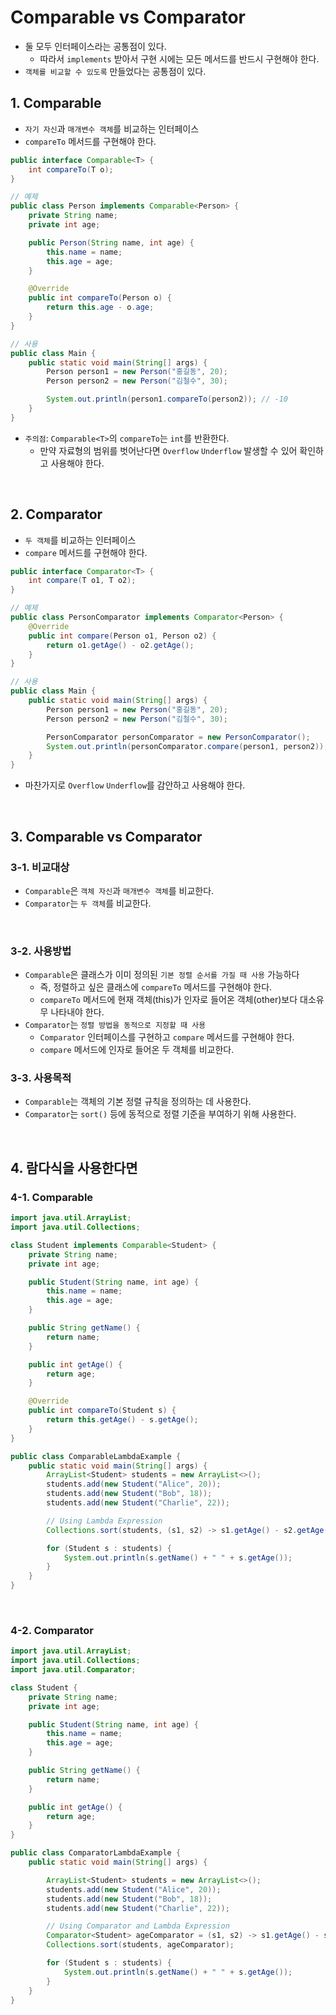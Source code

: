 # Comparable vs Comparator

- 둘 모두 인터페이스라는 공통점이 있다.
    - 따라서 `implements` 받아서 구현 시에는 모든 메서드를 반드시 구현해야 한다.
- `객체를 비교할 수 있도록` 만들었다는 공통점이 있다.

## 1. Comparable

- `자기 자신`과 `매개변수 객체`를 비교하는 인터페이스
- `compareTo` 메서드를 구현해야 한다.

```java
public interface Comparable<T> {
    int compareTo(T o);
}

// 예제
public class Person implements Comparable<Person> {
    private String name;
    private int age;

    public Person(String name, int age) {
        this.name = name;
        this.age = age;
    }

    @Override
    public int compareTo(Person o) {
        return this.age - o.age;
    }
}

// 사용
public class Main {
    public static void main(String[] args) {
        Person person1 = new Person("홍길동", 20);
        Person person2 = new Person("김철수", 30);

        System.out.println(person1.compareTo(person2)); // -10
    }
}
```

- `주의점`: `Comparable<T>`의 `compareTo`는 `int`를 반환한다.
    - 만약 자료형의 범위를 벗어난다면 `Overflow` `Underflow` 발생할 수 있어 확인하고 사용해야 한다.

<br />

## 2. Comparator

- `두 객체`를 비교하는 인터페이스
- `compare` 메서드를 구현해야 한다.

```java
public interface Comparator<T> {
    int compare(T o1, T o2);
}

// 예제
public class PersonComparator implements Comparator<Person> {
    @Override
    public int compare(Person o1, Person o2) {
        return o1.getAge() - o2.getAge();
    }
}

// 사용
public class Main {
    public static void main(String[] args) {
        Person person1 = new Person("홍길동", 20);
        Person person2 = new Person("김철수", 30);

        PersonComparator personComparator = new PersonComparator();
        System.out.println(personComparator.compare(person1, person2)); // -10
    }
}
```

- 마찬가지로 `Overflow` `Underflow`를 감안하고 사용해야 한다.

<br />

## 3. Comparable vs Comparator

### 3-1. 비교대상

- `Comparable`은 `객체 자신`과 `매개변수 객체`를 비교한다.
- `Comparator`는 `두 객체`를 비교한다.

<br />

### 3-2. 사용방법

- `Comparable`은 클래스가 이미 정의된 `기본 정렬 순서를 가질 때 사용` 가능하다
    - 즉, 정렬하고 싶은 클래스에 `compareTo` 메서드를 구현해야 한다.
    - `compareTo` 메서드에 현재 객체(this)가 인자로 들어온 객체(other)보다 대소유무 나타내야 한다.
- `Comparator`는 `정렬 방법을 동적으로 지정할 때 사용`
    - `Comparator` 인터페이스를 구현하고 `compare` 메서드를 구현해야 한다.
    - `compare` 메서드에 인자로 들어온 두 객체를 비교한다.

### 3-3. 사용목적

- `Comparable`는 객체의 기본 정렬 규칙을 정의하는 데 사용한다.
- `Comparator`는 `sort()` 등에 동적으로 정렬 기준을 부여하기 위해 사용한다.

<br />

## 4. 람다식을 사용한다면

### 4-1. **Comparable**

```java
import java.util.ArrayList;
import java.util.Collections;

class Student implements Comparable<Student> {
    private String name;
    private int age;

    public Student(String name, int age) {
        this.name = name;
        this.age = age;
    }

    public String getName() {
        return name;
    }

    public int getAge() {
        return age;
    }

    @Override
    public int compareTo(Student s) {
        return this.getAge() - s.getAge();
    }
}

public class ComparableLambdaExample {
    public static void main(String[] args) {
        ArrayList<Student> students = new ArrayList<>();
        students.add(new Student("Alice", 20));
        students.add(new Student("Bob", 18));
        students.add(new Student("Charlie", 22));

        // Using Lambda Expression
        Collections.sort(students, (s1, s2) -> s1.getAge() - s2.getAge());

        for (Student s : students) {
            System.out.println(s.getName() + " " + s.getAge());
        }
    }
}
```

<br />

### 4-2. **Comparator**

```java
import java.util.ArrayList;
import java.util.Collections;
import java.util.Comparator;

class Student {
    private String name;
    private int age;

    public Student(String name, int age) {
        this.name = name;
        this.age = age;
    }

    public String getName() {
        return name;
    }

    public int getAge() {
        return age;
    }
}

public class ComparatorLambdaExample {
    public static void main(String[] args) {

        ArrayList<Student> students = new ArrayList<>();
        students.add(new Student("Alice", 20));
        students.add(new Student("Bob", 18));
        students.add(new Student("Charlie", 22));

        // Using Comparator and Lambda Expression
        Comparator<Student> ageComparator = (s1, s2) -> s1.getAge() - s2.getAge();
        Collections.sort(students, ageComparator);

        for (Student s : students) {
            System.out.println(s.getName() + " " + s.getAge());
        }
    }
}
```





